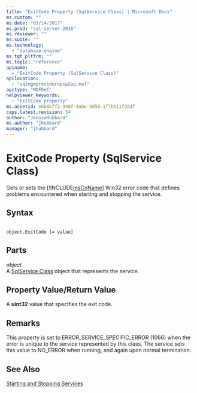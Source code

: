 ```yaml
---
title: "ExitCode Property (SqlService Class) | Microsoft Docs"
ms.custom: ""
ms.date: "03/14/2017"
ms.prod: "sql-server-2016"
ms.reviewer: ""
ms.suite: ""
ms.technology: 
  - "database-engine"
ms.tgt_pltfrm: ""
ms.topic: "reference"
apiname: 
  - "ExitCode Property (SqlService Class)"
apilocation: 
  - "sqlmgmproviderxpsp2up.mof"
apitype: "MOFDef"
helpviewer_keywords: 
  - "ExitCode property"
ms.assetid: e6b8bff2-946f-4abe-bd50-1f7bb11fdddf
caps.latest.revision: 34
author: "JennieHubbard"
ms.author: "jhubbard"
manager: "jhubbard"
---
```

# ExitCode Property (SqlService Class)
  Gets or sets the [!INCLUDE[msCoName](../../../includes/msconame-md.md)] Win32 error code that defines problems encountered when starting and stopping the service.  
  
## Syntax  
  
```  
  
object.ExitCode [= value]  
```  
  
## Parts  
 *object*  
 A [SqlService Class](../../../relational-databases/wmi-provider-configuration-classes/sqlservice-class/sqlservice-class.md) object that represents the service.  
  
## Property Value/Return Value  
 A **uint32** value that specifies the exit code.  
  
## Remarks  
 This property is set to ERROR_SERVICE_SPECIFIC_ERROR (1066) when the error is unique to the service represented by this class. The service sets this value to NO_ERROR when running, and again upon normal termination.  
  
## See Also  
 [Starting and Stopping Services](http://technet.microsoft.com/library/ms174886\(v=sql.105\).aspx)  
  
  